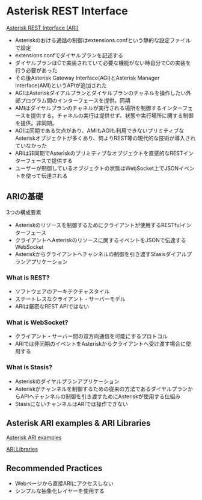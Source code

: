 # Asterisk REST Interface

[Asterisk REST Interface (ARI)](https://wiki.asterisk.org/wiki/pages/viewpage.action?pageId=29395573)

- Asteriskのおける通話の制御はextensions.confという静的な設定ファイルで設定
- extensions.confでダイヤルプランを記述する
- ダイヤルプランはCで実装されていて必要な機能がない時自分でCの実装を行う必要があった
- その後Asterisk Gateway Interface(AGI)とAsterisk Manager Interface(AMI)というAPIが追加された
- AGIはAsteriskダイアルプランとダイヤルプランのチャネルを操作したい外部プログラム間のインターフェースを提供。同期
- AMIはダイヤルプランのチャネルが実行される場所を制御するインターフェースを提供する。チャネルの実行は提供せず、状態や実行場所に関する制御を提供。非同期。
- AGIは同期である欠点があり、AMIもAGIも利用できないプリミティブなAsteriskオブジェクトが多くあり、何よりREST等の現代的な技術が導入されていなかった
- ARIは非同期でAsteriskのプリミティブなオブジェクトを直感的なRESTインターフェースで提供する
- ユーザーが制御しているオブジェクトの状態はWebSocket上でJSONイベントを使って伝達される

## ARIの基礎

3つの構成要素

- Asteriskのリソースを制御するためにクライアントが使用するRESTfulインターフェース
- クライアントへAsteriskのリソースに関するイベントをJSONで伝達するWebSocket
- Asteriskからクライアントへチャンネルの制御を引き渡すStasisダイアルプランアプリケーション

### What is REST?

- ソフトウェアのアーキテクチャスタイル
- ステートレスなクライアント・サーバーモデル
- ARIは厳密なREST APIではない

### What is WebSocket?

- クライアント・サーバー間の双方向通信を可能にするプロトコル
- ARIでは非同期のイベントをAsteriskからクライアントへ受け渡す場合に使用する

### What is Stasis?

- Asteriskのダイヤルプランアプリケーション
- Asteriskがチャンネルを制御するための従来の方法であるダイヤルプランからAPIへチャンネルの制御を引き渡すためにAsteriskが使用する仕組み
- StasisにないチャンネルはARIでは操作できない

## Asterisk ARI examples & ARI Libraries

[Asterisk ARI examples](https://github.com/asterisk/ari-examples)

[ARI Libraries](https://wiki.asterisk.org/wiki/display/AST/ARI+Libraries)

## Recommended Practices

- Webページから直接ARIにアクセスしない
- シンプルな抽象化レイヤーを使用する



